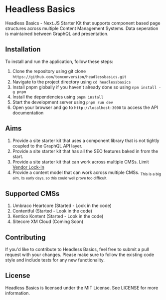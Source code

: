 # Headless Basics
Headless Basics - Next.JS Starter Kit that supports component based page structures across multiple Content Management Systems. Data seperation is maintained between GraphQL and presentation.

## Installation
To install and run the application, follow these steps:

1. Clone the repository using git clone `https://github.com/tomconversion/headlessbasics.git`
2. Navigate to the project directory using `cd headlessbasics`
3. Install pnpm globally if you haven't already done so using `npm install -g pnpm`
4. Install the dependencies using `pnpm install`
5. Start the development server using `pnpm run dev`
6. Open your browser and go to `http://localhost:3000` to access the API documentation

## Aims
1. Provide a site starter kit that uses a component library that is not tightly coupled to the GraphQL API layer.
2. Provide a site starter kit that has all the SEO features baked in from the start.
3. Provide a site starter kit that can work across multiple CMSs. Limit [Vendor Lock-In](https://itnext.io/avoid-headless-cms-vendor-lock-in-migrating-from-contentful-to-kontent-a95c579b0266)
4. Provide a content model that can work across multiple CMSs. <sub>This is a big aim, its early days, so this could well prove too difficult. </sub>

## Supported CMSs
1. Umbraco Heartcore  (Started - Look in the code)
2. Contentful         (Started - Look in the code)
3. Kentico Kontent    (Started - Look in the code)
4. Sitecore XM Cloud  (Coming Soon)

## Contributing
If you'd like to contribute to Headless Basics, feel free to submit a pull request with your changes. Please make sure to follow the existing code style and include tests for any new functionality.

## License
Headless Basics is licensed under the MIT License. See LICENSE for more information.
